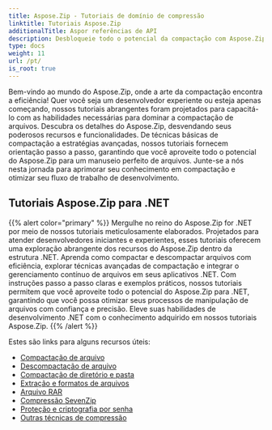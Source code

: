```yaml
---
title: Aspose.Zip - Tutoriais de domínio de compressão
linktitle: Tutoriais Aspose.Zip
additionalTitle: Aspor referências de API
description: Desbloqueie todo o potencial da compactação com Aspose.Zip! Mergulhe em nossos tutoriais abrangentes para obter insights especializados e manuseio eficiente de arquivos.
type: docs
weight: 11
url: /pt/
is_root: true
---
```


Bem-vindo ao mundo do Aspose.Zip, onde a arte da compactação encontra a eficiência! Quer você seja um desenvolvedor experiente ou esteja apenas começando, nossos tutoriais abrangentes foram projetados para capacitá-lo com as habilidades necessárias para dominar a compactação de arquivos. Descubra os detalhes do Aspose.Zip, desvendando seus poderosos recursos e funcionalidades. De técnicas básicas de compactação a estratégias avançadas, nossos tutoriais fornecem orientação passo a passo, garantindo que você aproveite todo o potencial do Aspose.Zip para um manuseio perfeito de arquivos. Junte-se a nós nesta jornada para aprimorar seu conhecimento em compactação e otimizar seu fluxo de trabalho de desenvolvimento.


## Tutoriais Aspose.Zip para .NET
{{% alert color="primary" %}}
Mergulhe no reino do Aspose.Zip for .NET por meio de nossos tutoriais meticulosamente elaborados. Projetados para atender desenvolvedores iniciantes e experientes, esses tutoriais oferecem uma exploração abrangente dos recursos do Aspose.Zip dentro da estrutura .NET. Aprenda como compactar e descompactar arquivos com eficiência, explorar técnicas avançadas de compactação e integrar o gerenciamento contínuo de arquivos em seus aplicativos .NET. Com instruções passo a passo claras e exemplos práticos, nossos tutoriais permitem que você aproveite todo o potencial do Aspose.Zip para .NET, garantindo que você possa otimizar seus processos de manipulação de arquivos com confiança e precisão. Eleve suas habilidades de desenvolvimento .NET com o conhecimento adquirido em nossos tutoriais Aspose.Zip.
{{% /alert %}}

Estes são links para alguns recursos úteis:
 
- [Compactação de arquivo](./net/file-compression/)
- [Descompactação de arquivo](./net/file-decompression/)
- [Compactação de diretório e pasta](./net/directory-and-folder-compression/)
- [Extração e formatos de arquivos](./net/archive-extraction-and-formats/)
- [Arquivo RAR](./net/rar-archive/)
- [Compressão SevenZip](./net/sevenzip-compression/)
- [Proteção e criptografia por senha](./net/password-protection-and-encryption/)
- [Outras técnicas de compressão](./net/other-compression-techniques/)

